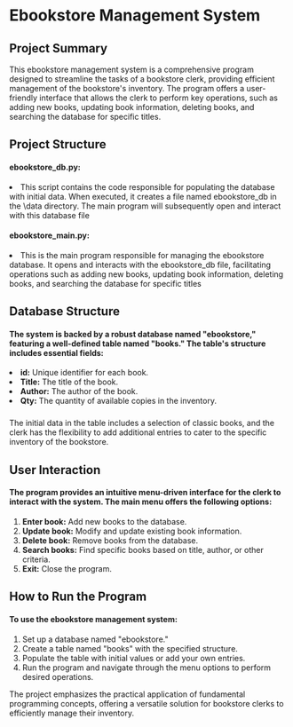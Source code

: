 # Ebookstore Management System

<h2>Project Summary</h2>
This ebookstore management system is a comprehensive program designed to streamline the tasks of a bookstore clerk, providing efficient management of the bookstore's inventory. The program offers a user-friendly interface that allows the clerk to perform key operations, such as adding new books, updating book information, deleting books, and searching the database for specific titles.

<h2>Project Structure</h2>
<h4>ebookstore_db.py:</h4>
<li>This script contains the code responsible for populating the database with initial data. When executed, it creates a file named ebookstore_db in the \data directory. The main program will subsequently open and interact with this database file</li>

<h4>ebookstore_main.py:</h4>
<li>This is the main program responsible for managing the ebookstore database. It opens and interacts with the ebookstore_db file, facilitating operations such as adding new books, updating book information, deleting books, and searching the database for specific titles</li>

<h2>Database Structure</h2>
<h4>The system is backed by a robust database named "ebookstore," featuring a well-defined table named "books." The table's structure includes essential fields:</h4>
<li><b>id:</b> Unique identifier for each book.</li>
<li><b>Title:</b> The title of the book.</li>
<li><b>Author:</b> The author of the book.</li>
<li><b>Qty:</b> The quantity of available copies in the inventory.</li>

###
The initial data in the table includes a selection of classic books, and the clerk has the flexibility to add additional entries to cater to the specific inventory of the bookstore.

<h2>User Interaction</h2>
<h4>The program provides an intuitive menu-driven interface for the clerk to interact with the system. The main menu offers the following options:</h4>

<ol type ="1">
<li><b>Enter book:</b> Add new books to the database.</li>
<li><b>Update book:</b> Modify and update existing book information.</li>
<li><b>Delete book:</b> Remove books from the database.</li>
<li><b>Search books:</b> Find specific books based on title, author, or other criteria.</li>
<li><b>Exit:</b> Close the program.</li>
</ol>

<h2>How to Run the Program</h2>
<h4>To use the ebookstore management system:</h4>
<ol type ="1">
<li>Set up a database named "ebookstore."</li>
<li>Create a table named "books" with the specified structure.</li>
<li>Populate the table with initial values or add your own entries.</li>
<li>Run the program and navigate through the menu options to perform desired operations.</li>
</ol>

The project emphasizes the practical application of fundamental programming concepts, offering a versatile solution for bookstore clerks to efficiently manage their inventory.
